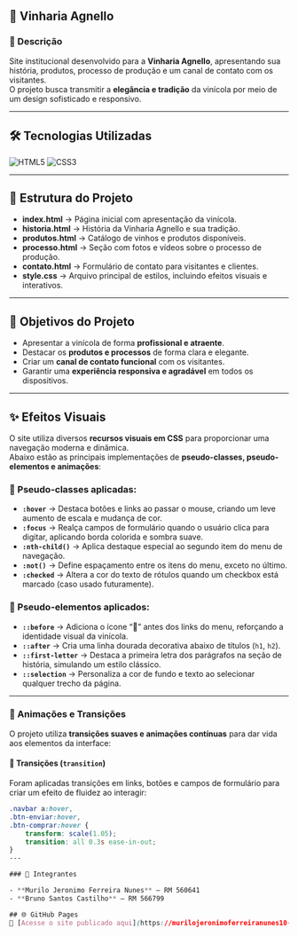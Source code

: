 ## 🍷 Vinharia Agnello

### 📖 Descrição
Site institucional desenvolvido para a **Vinharia Agnello**, apresentando sua história, produtos, processo de produção e um canal de contato com os visitantes.  
O projeto busca transmitir a **elegância e tradição** da vinícola por meio de um design sofisticado e responsivo.

---

## 🛠 Tecnologias Utilizadas
![HTML5](https://img.shields.io/badge/HTML5-E34F26?style=flat&logo=html5&logoColor=white)
![CSS3](https://img.shields.io/badge/CSS3-1572B6?style=flat&logo=css3&logoColor=white)

---

## 📂 Estrutura do Projeto

- **index.html** → Página inicial com apresentação da vinícola.  
- **historia.html** → História da Vinharia Agnello e sua tradição.  
- **produtos.html** → Catálogo de vinhos e produtos disponíveis.  
- **processo.html** → Seção com fotos e vídeos sobre o processo de produção.  
- **contato.html** → Formulário de contato para visitantes e clientes.  
- **style.css** → Arquivo principal de estilos, incluindo efeitos visuais e interativos.  

---

## 🎨 Objetivos do Projeto

- Apresentar a vinícola de forma **profissional e atraente**.  
- Destacar os **produtos e processos** de forma clara e elegante.  
- Criar um **canal de contato funcional** com os visitantes.  
- Garantir uma **experiência responsiva e agradável** em todos os dispositivos.  

---

## ✨ Efeitos Visuais

O site utiliza diversos **recursos visuais em CSS** para proporcionar uma navegação moderna e dinâmica.  
Abaixo estão as principais implementações de **pseudo-classes, pseudo-elementos e animações**:

### 🎯 Pseudo-classes aplicadas:
- **`:hover`** → Destaca botões e links ao passar o mouse, criando um leve aumento de escala e mudança de cor.  
- **`:focus`** → Realça campos de formulário quando o usuário clica para digitar, aplicando borda colorida e sombra suave.  
- **`:nth-child()`** → Aplica destaque especial ao segundo item do menu de navegação.  
- **`:not()`** → Define espaçamento entre os itens do menu, exceto no último.  
- **`:checked`** → Altera a cor do texto de rótulos quando um checkbox está marcado (caso usado futuramente).

### 💠 Pseudo-elementos aplicados:
- **`::before`** → Adiciona o ícone “🍷” antes dos links do menu, reforçando a identidade visual da vinícola.  
- **`::after`** → Cria uma linha dourada decorativa abaixo de títulos (`h1`, `h2`).  
- **`::first-letter`** → Destaca a primeira letra dos parágrafos na seção de história, simulando um estilo clássico.  
- **`::selection`** → Personaliza a cor de fundo e texto ao selecionar qualquer trecho da página.

---

### 💫 Animações e Transições

O projeto utiliza **transições suaves e animações contínuas** para dar vida aos elementos da interface:

#### 🔹 Transições (`transition`)
Foram aplicadas transições em links, botões e campos de formulário para criar um efeito de fluidez ao interagir:
```css
.navbar a:hover,
.btn-enviar:hover,
.btn-comprar:hover {
    transform: scale(1.05);
    transition: all 0.3s ease-in-out;
}
---

### 👥 Integrantes

- **Murilo Jeronimo Ferreira Nunes** — RM 560641  
- **Bruno Santos Castilho** — RM 566799  

## 🌐 GitHub Pages
🔗 [Acesse o site publicado aqui](https://murilojeronimoferreiranunes10-collab.github.io/Projeto-front-end-1ESPA-FIAP)

